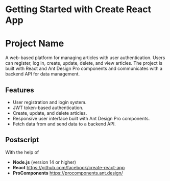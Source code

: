 # Getting Started with Create React App



# Project Name

A web-based platform for managing articles with user authentication. Users can register, log in, create, update, delete, and view articles. The project is built with React and Ant Design Pro components and communicates with a backend API for data management.

## Features

- User registration and login system.
- JWT token-based authentication.
- Create, update, and delete articles.
- Responsive user interface built with Ant Design Pro components.
- Fetch data from and send data to a backend API.

## Postscript
With the help of 
- **Node.js** (version 14 or higher)
- **React** https://github.com/facebook/create-react-app
- **ProComponents** https://procomponents.ant.design/
